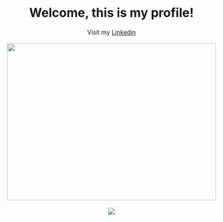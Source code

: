 <div align="center">
 <h1>Welcome, this is my profile!</h1>
 <span font-size="14px" target="_blank">Visit my <a href="https://www.linkedin.com/in/luiz-toquetto/">Linkedin</a></span><br/><br/>
 <img height="360" width="480" src="https://cdn.pixabay.com/photo/2018/09/24/08/31/pixel-cells-3699334_960_720.png" />
</div>

<div align="center">
  <br/><img src="https://github-readme-stats.vercel.app/api/top-langs/?username=luiztoquetto&layout=compact&theme=default" />
</div>

